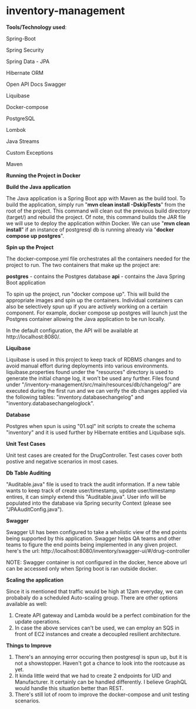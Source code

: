# inventory-management

**Tools/Technology used**:

Spring-Boot

Spring Security

Spring Data - JPA

Hibernate ORM

Open API Docs Swagger

Liquibase

Docker-compose

PostgreSQL

Lombok

Java Streams

Custom Exceptions

Maven


**Running the Project in Docker**

**Build the Java application**

The Java application is a Spring Boot app with Maven as the build tool. To build the application, simply run "**mvn clean install -DskipTests**" from the root of the project. This command will clean out the previous build directory (target/) and rebuild the project. Of note, this command builds the JAR file we will use to deploy the application within Docker. We can use "**mvn clean install**" if an instance of postgresql db is running already via "**docker compose up postgres**".

**Spin up the Project**

The docker-compose.yml file orchestrates all the containers needed for the project to run. The two containers that make up the project are:

**postgres** - contains the Postgres database
**api** - contains the Java Spring Boot application

To spin up the project, run "docker compose up". This will build the appropriate images and spin up the containers. Individual containers can also be selectively spun up if you are actively working on a certain component. For example, docker compose up postgres will launch just the Postgres container allowing the Java application to be run locally.

In the default configuration, the API will be available at http://localhost:8080/.


**Liquibase**

Liquibase is used in this project to keep track of RDBMS changes and to avoid manual effort during deployments into various environments. liquibase.properties found under the "resources" directory is used to generate the initial change log, it won't be used any further. Files found under "/inventory-management/src/main/resources/db/changelog/" are executed during the first run and we can verify the db changes applied via the following tables: "inventory.databasechangelog" and "inventory.databasechangeloglock".

**Database**

Postgres when spun is using "01.sql" init scripts to create the schema "inventory" and it is used further by Hibernate entities and Liquibase sqls.

**Unit Test Cases**

Unit test cases are created for the DrugController. Test cases cover both postive and negative scenarios in most cases.

**Db Table Auditing** 

"Auditable.java" file is used to track the audit information. If a new table wants to keep track of create user/timestamp, update user/timestamp entires, it can simply extend this "Auditable.java". User info will be populated into the database via Spring security Context (please see "JPAAuditConfig.java").

**Swagger**

Swagger UI has been configured to take a wholistic view of the end points being supported by this application. Swagger helps QA teams and other teams to figure the end points being implemented in any given project. here's the url: http://localhost:8080/inventory/swagger-ui/#/drug-controller 

NOTE: Swagger container is not configured in the docker, hence above url can be accessed only when Spring boot is ran outside docker.

**Scaling the application**

Since it is mentioned that traffic would be high at 12am everyday, we can probabaly do a scheduled Auto-scaling group. There are other options available as well:
1. Create API gateway and Lambda would be a perfect combination for the update operations.
2. In case the above services can't be used, we can employ an SQS in front of EC2 instances and create a decoupled resilient architecture.


**Things to Improve**

1. There's an annoying error occuring then postgresql is spun up, but it is not a showstopper. Haven't got a chance to look into the rootcause as yet.
2. It kinda little weird that we had to create 2 endpoints for UID and Manufacturer. It certainly can be handled differently. I believe GraphQL would handle this situation better than REST.
3. There's still lot of room to improve the docker-compose and unit testing scenarios.
